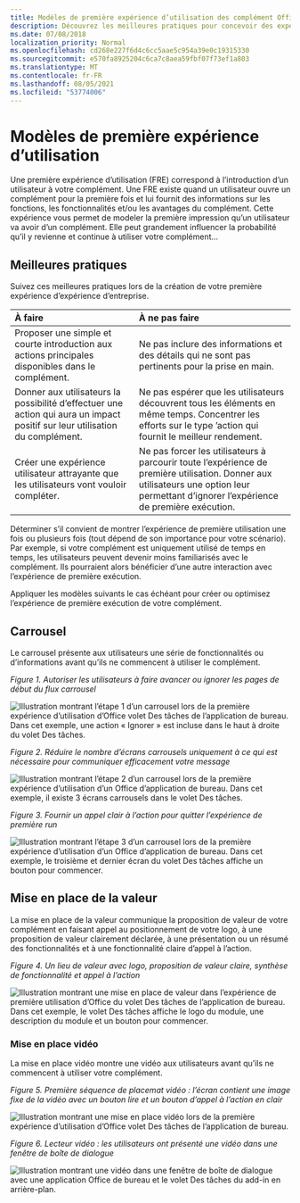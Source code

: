 ```yaml
---
title: Modèles de première expérience d’utilisation des complément Office
description: Découvrez les meilleures pratiques pour concevoir des expériences de première Office des modules.
ms.date: 07/08/2018
localization_priority: Normal
ms.openlocfilehash: cd268e227f6d4c6cc5aae5c954a39e0c19315330
ms.sourcegitcommit: e570fa8925204c6ca7c8aea59fbf07f73ef1a803
ms.translationtype: MT
ms.contentlocale: fr-FR
ms.lasthandoff: 08/05/2021
ms.locfileid: "53774006"
---
```

# <a name="first-run-experience-patterns"></a>Modèles de première expérience d’utilisation

Une première expérience d’utilisation (FRE) correspond à l’introduction d’un utilisateur à votre complément. Une FRE existe quand un utilisateur ouvre un complément pour la première fois et lui fournit des informations sur les fonctions, les fonctionnalités et/ou les avantages du complément. Cette expérience vous permet de modeler la première impression qu’un utilisateur va avoir d’un complément. Elle peut grandement influencer la probabilité qu’il y revienne et continue à utiliser votre complément...

## <a name="best-practices"></a>Meilleures pratiques

Suivez ces meilleures pratiques lors de la création de votre première expérience d’expérience d’entreprise.

|À faire|À ne pas faire|
|:------|:------|
|Proposer une simple et courte introduction aux actions principales disponibles dans le complément. | Ne pas inclure des informations et des détails qui ne sont pas pertinents pour la prise en main.
|Donner aux utilisateurs la possibilité d’effectuer une action qui aura un impact positif sur leur utilisation du complément. | Ne pas espérer que les utilisateurs découvrent tous les éléments en même temps. Concentrer les efforts sur le type ’action qui fournit le meilleur rendement.
|Créer une expérience utilisateur attrayante que les utilisateurs vont vouloir compléter. | Ne pas forcer les utilisateurs à parcourir toute l’expérience de première utilisation. Donner aux utilisateurs une option leur permettant d’ignorer l’expérience de première exécution. |

Déterminer s’il convient de montrer l’expérience de première utilisation une fois ou plusieurs fois (tout dépend de son importance pour votre scénario). Par exemple, si votre complément est uniquement utilisé de temps en temps, les utilisateurs peuvent devenir moins familiarisés avec le complément. Ils pourraient alors bénéficier d’une autre interaction avec l’expérience de première exécution.

Appliquer les modèles suivants le cas échéant pour créer ou optimisez l’expérience de première exécution de votre complément.

## <a name="carousel"></a>Carrousel

Le carrousel présente aux utilisateurs une série de fonctionnalités ou d’informations avant qu’ils ne commencent à utiliser le complément.

*Figure 1. Autoriser les utilisateurs à faire avancer ou ignorer les pages de début du flux carrousel*

![Illustration montrant l’étape 1 d’un carrousel lors de la première expérience d’utilisation d’Office volet Des tâches de l’application de bureau. Dans cet exemple, une action « Ignorer » est incluse dans le haut à droite du volet Des tâches.](../images/add-in-FRE-step-1.png)

*Figure 2. Réduire le nombre d’écrans carrousels uniquement à ce qui est nécessaire pour communiquer efficacement votre message*

![Illustration montrant l’étape 2 d’un carrousel lors de la première expérience d’utilisation d’un Office d’application de bureau. Dans cet exemple, il existe 3 écrans carrousels dans le volet Des tâches.](../images/add-in-FRE-step-2.png)

*Figure 3. Fournir un appel clair à l’action pour quitter l’expérience de première run*

![Illustration montrant l’étape 3 d’un carrousel lors de la première expérience d’utilisation d’un Office d’application de bureau. Dans cet exemple, le troisième et dernier écran du volet Des tâches affiche un bouton pour commencer.](../images/add-in-FRE-step-3.png)

## <a name="value-placemat"></a>Mise en place de la valeur

La mise en place de la valeur communique la proposition de valeur de votre complément en faisant appel au positionnement de votre logo, à une proposition de valeur clairement déclarée, à une présentation ou un résumé des fonctionnalités et à une fonctionnalité claire d’appel à l’action.

*Figure 4. Un lieu de valeur avec logo, proposition de valeur claire, synthèse de fonctionnalité et appel à l’action*

![Illustration montrant une mise en place de valeur dans l’expérience de première utilisation d’Office du volet Des tâches de l’application de bureau. Dans cet exemple, le volet Des tâches affiche le logo du module, une description du module et un bouton pour commencer.](../images/add-in-FRE-value.png)

### <a name="video-placemat"></a>Mise en place vidéo

La mise en place vidéo montre une vidéo aux utilisateurs avant qu’ils ne commencent à utiliser votre complément.

*Figure 5. Première séquence de placemat vidéo : l’écran contient une image fixe de la vidéo avec un bouton lire et un bouton d’appel à l’action en clair*

![Illustration montrant une mise en place vidéo lors de la première expérience d’utilisation d’Office volet Des tâches de l’application de bureau.](../images/add-in-FRE-video.png)

*Figure 6. Lecteur vidéo : les utilisateurs ont présenté une vidéo dans une fenêtre de boîte de dialogue*

![Illustration montrant une vidéo dans une fenêtre de boîte de dialogue avec une application Office de bureau et le volet Des tâches du add-in en arrière-plan.](../images/add-in-FRE-video-dialog.png)
